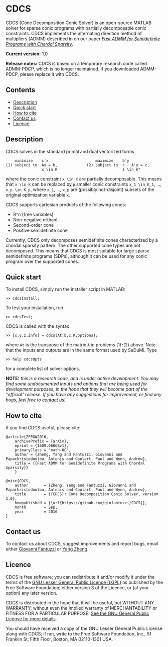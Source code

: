 # CDCS

CDCS (Cone Decomposition Conic Solver) is an open-source MATLAB solver for sparse conic programs with partially decomposable conic constraints. CDCS implements the alternating direction method of multipliers (ADMM) 
described in on our paper [_Fast ADMM for Semidefinite Programs with Chordal Sparsity_](https://arxiv.org/pdf/1609.06068v1.pdf).

**Current version:** 1.0

**Release notes:** CDCS is based on a temporary research code called ADMM-PDCP, which is no longer maintained. If you downloaded ADMM-PDCP, please replace it with CDCS.


## Contents
* [Description](#Description)
* [Quick start](#QuickStart)
* [How to cite](#References)
* [Contact us](#Contacts)
* [Licence](#Licence)


## Description<a name="Description"></a>

CDCS solves in the standard primal and dual vectorized forms

		minimize 	c'x						maximize 	b'y
	(1)	subject to	Ax = b,				(2)	subject to	c - A'y = z,	
					x \in K								z \in K*

where the conic constraint `x \in K` are partially decomposable. This means that
`x \in K` can be replaced by `p` smaller conic constraints `x_1 \in K_1`, ..., 
`x_p \in K_p`, where `x_1`, ..., `x_p` are (possibly not-disjoint) subsets of the
original optimization variable `x`.

CDCS supports cartesian products of the following cones:

* R^n (free variables)
* Non-negative orthant
* Second-order cone
* Positive semidefinite cone

Currently, CDCS only decomposes semidefinite cones characterized by a chordal 
sparsity pattern. The other supported cone types are not decomposed. 
This means that CDCS is most suitable for large sparse semidefinite programs (SDPs),
although it can be used for any conic program over the supported cones.



## Quick start<a name="QuickStart"></a>

To install CDCS, simply run the installer script in MATLAB:

	>> cdcsInstall;

To test your installation, run 

	>> cdcsTest;
	
CDCS is called with the syntax

	>> [x,y,z,info] = cdcs(At,b,c,K,options);
	
where `At` is the transpose of the matrix `A` in problems (1)-(2) above. 
Note that the inputs and outputs are in the same format used by SeDuMi. Type

	>> help cdcsOpts
	
for a complete list of solver options.
	
**NOTE:** _this is a research code, and is under active development. You may find 
some undocumented inputs and options that are being used for development 
purposes, in the hope that they will become part of the "official" release. If 
you have any suggestions for improvement, or find any bugs, feel free to [contact us](Contacts)!_


## How to cite<a name="References"></a>

If you find CDCS useful, please cite:

```
@article{ZFPGW2016,
	archivePrefix = {arXiv},
	eprint = {1609.06068v1},
	primaryClass = "math-OC",
	author = {Zheng, Yang and Fantuzzi, Giovanni and Papachristodoulou, Antonis and Goulart, Paul and Wynn, Andrew},
	title = {{Fast ADMM for Semidefinite Programs with Chordal Sparsity}}
	}
	
@misc{CDCS,
    author       = {Zheng, Yang and Fantuzzi, Giovanni and Papachristodoulou, Antonis and Goulart, Paul and Wynn, Andrew},
    title        = {{CDCS}: Cone Decomposition Conic Solver, version 1.0},
    howpublished = {\url{https://github.com/giofantuzzi/CDCS}},
    month        = Sep,
    year         = 2016
}
```

## Contact us<a name="Contacts"></a>
To contact us about CDCS, suggest improvements and report bugs, email either [Giovanni Fantuzzi](mailto:gf910@ic.ac.uk?Subject=CDCS) or [Yang Zheng](mailto:yang.zheng@eng.ox.ac.uk?Subject=CDCS).


## Licence<a name="Licence"></a>

CDCS is free software; you can redistribute it and/or modify it under the terms 
of the [GNU Lesser General Public Licence (LGPL)](https://www.gnu.org/licenses/lgpl-3.0.en.html) as published by the Free Software
Foundation; either version 3 of the Licence, or (at your option) any later version.

CDCS is distributed in the hope that it will be useful, but WITHOUT ANY WARRANTY;
without even the implied warranty of MERCHANTABILITY or FITNESS FOR A PARTICULAR
PURPOSE. [See the GNU General Public License for more details](https://www.gnu.org/licenses/gpl-3.0.en.html).

You should have received a copy of the GNU Lesser General Public License along 
with CDCS; if not, write to the Free Software Foundation, Inc., 51 Franklin St, Fifth Floor, Boston, MA 02110-1301 USA.

